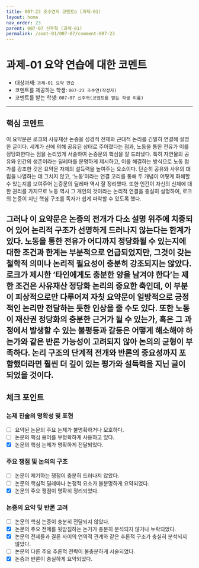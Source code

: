 ```yaml
---
title: 007-23 조수연의 코멘트b (과제-01) 
layout: home
nav_order: 23
parent: 007-07 신주혁 (과제-01)
permalink: /asmt-01/007-07/comment-007-23
---
```


# 과제-01 요약 연습에 대한 코멘트

- 대상과제: `과제-01 요약 연습`
- 코멘트를 제공하는 학생: `007-23 조수연(작성자)` 
- 코멘트를 받는 학생: `007-07 신주혁(코멘트를 받는 학생 이름)` 

---

## 핵심 코멘트

이 요약문은 로크의 사유재산 논증을 성경적 전제와 근대적 논리를 긴밀히 연결해 설명한 글이다. 세계가 신에 의해 공유된 상태로 주어졌다는 점과, 노동을 통한 전유가 이를 정당화한다는 점을 논리있게 서술하여 논증문의 핵심을 잘 드러냈다. 특히 자연물의 공유와 인간의 생존이라는 딜레마를 분명하게 제시하고, 이를 해결하는 방식으로 노동 첨가를 강조한 것은 요약문 자체의 설득력을 높여주는 요소이다. 단순히 공유와 사유의 대립을 나열하는 데 그치지 않고, ‘노동’이라는 연결 고리를 통해 두 개념이 어떻게 화해할 수 있는지를 보여주어 논증문의 딜레마 역시 잘 정리했다. 또한 인간이 자신의 신체에 대한 권리를 가지므로 노동 역시 그 개인의 것이라는 논리적 연결을 충실히 설명하여, 로크의 논증이 지닌 핵심 구조를 독자가 쉽게 파악할 수 있도록 했다.

그러나 이 요약문은 논증의 전개가 다소 설명 위주에 치중되어 있어 논리적 구조가 선명하게 드러나지 않는다는 한계가 있다. 노동을 통한 전유가 어디까지 정당화될 수 있는지에 대한 조건과 한계는 부분적으로 언급되었지만, 그것이 갖는 철학적 의미나 논리적 필요성이 충분히 강조되지는 않았다. 로크가 제시한 ‘타인에게도 충분한 양을 남겨야 한다’는 제한 조건은 사유재산 정당화 논리의 중요한 축인데, 이 부분이 피상적으로만 다루어져 자칫 요약문이 일방적으로 긍정적인 논리만 전달하는 듯한 인상을 줄 수도 있다. 또한 노동이 재산권 정당화의 충분한 근거가 될 수 있는가, 혹은 그 과정에서 발생할 수 있는 불평등과 갈등은 어떻게 해소해야 하는가와 같은 반론 가능성이 고려되지 않아 논의의 균형이 부족하다. 논리 구조의 단계적 전개와 반론의 중요성까지 포함했더라면 훨씬 더 깊이 있는 평가와 설득력을 지닌 글이 되었을 것이다.
---

## 체크 포인트

### 논제 진술의 명확성 및 표현  
- [ ] 요약된 논문의 주요 논제가 불명확하거나 모호하다.  
- [ ] 논문의 핵심 용어를 부정확하게 사용하고 있다.  
- [x] 논문의 핵심 논제가 명확하게 전달되었다.  

### 주요 쟁점 및 논의의 구조  
- [ ] 논문이 제기하는 쟁점이 충분히 드러나지 않았다.  
- [ ] 논문의 핵심적 딜레마나 논쟁적 요소가 불분명하게 요약되었다.  
- [x] 논문의 주요 쟁점이 명확히 정리되었다.  

### 논증의 요약 및 반론 고려  
- [ ] 논문의 핵심 논증이 충분히 전달되지 않았다.  
- [x] 논문의 주요 전제를 뒷받침하는 논거가 충분히 분석되지 않거나 누락되었다.  
- [x] 논문의 전제들과 결론 사이의 연역적 관계와 같은 추론적 구조가 충실히 분석되지 않았다.  
- [ ] 논문의 다른 주요 추론적 전략이 불충분하게 서술되었다.
- [x] 논증과 반론이 충실하게 요약되었다. 
